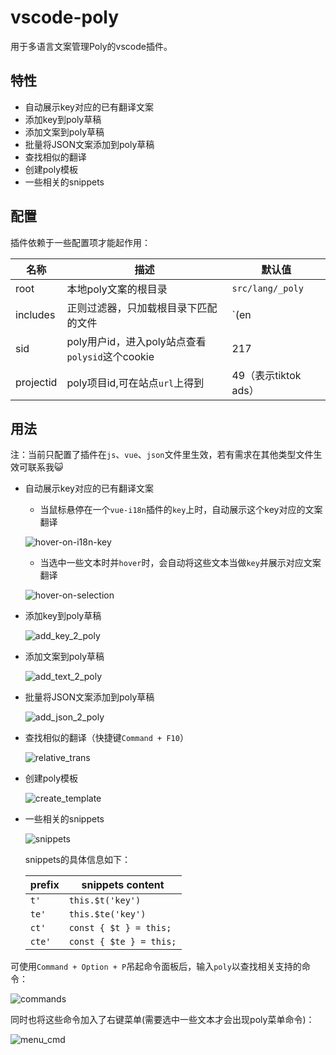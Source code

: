 # vscode-poly

用于多语言文案管理Poly的vscode插件。

## 特性

* 自动展示key对应的已有翻译文案
* 添加key到poly草稿
* 添加文案到poly草稿
* 批量将JSON文案添加到poly草稿
* 查找相似的翻译
* 创建poly模板
* 一些相关的snippets

## 配置

插件依赖于一些配置项才能起作用：

| 名称      | 描述                                            | 默认值               |
| --------- | ----------------------------------------------- | -------------------- |
| root      | 本地poly文案的根目录                            | `src/lang/_poly`     |
| includes  | 正则过滤器，只加载根目录下匹配的文件            | `(en|zh|ja)\\.json$` |
| sid       | poly用户id，进入poly站点查看`polysid`这个cookie | 217                  |
| projectid | poly项目id,可在站点`url`上得到                  | 49（表示tiktok ads） |

## 用法

注：当前只配置了插件在`js`、`vue`、`json`文件里生效，若有需求在其他类型文件生效可联系我😺

* 自动展示key对应的已有翻译文案
  * 当鼠标悬停在一个`vue-i18n`插件的`key`上时，自动展示这个key对应的文案翻译

  ![hover-on-i18n-key](https://code.byted.org/liubin.frontend/vscode-poly/raw/master/assets/hover-on-i18n-key.gif)

  * 当选中一些文本时并`hover`时，会自动将这些文本当做`key`并展示对应文案翻译

  ![hover-on-selection](./assets/hover-on-selection.gif)

* 添加key到poly草稿

  ![add_key_2_poly](./assets/add_key_2_poly.gif)

* 添加文案到poly草稿

  ![add_text_2_poly](./assets/add_text_2_poly.gif)

* 批量将JSON文案添加到poly草稿

  ![add_json_2_poly](./assets/add_json_2_poly.gif)

* 查找相似的翻译（快捷键`Command + F10`）

  ![relative_trans](./assets/relative_trans.gif)

* 创建poly模板

  ![create_template](./assets/create_template.gif)

* 一些相关的snippets

  ![snippets](./assets/snippets.gif)

  snippets的具体信息如下：

  | prefix | snippets content        |
  | ------ | ----------------------- |
  | `t'`   | `this.$t('key')`        |
  | `te'`  | `this.$te('key')`       |
  | `ct'`  | `const { $t } = this;`  |
  | `cte'` | `const { $te } = this;` |


可使用`Command + Option + P`吊起命令面板后，输入`poly`以查找相关支持的命令：

![commands](./assets/commands.png)

同时也将这些命令加入了右键菜单(需要选中一些文本才会出现poly菜单命令)：

![menu_cmd](./assets/menu_cmd.png)
